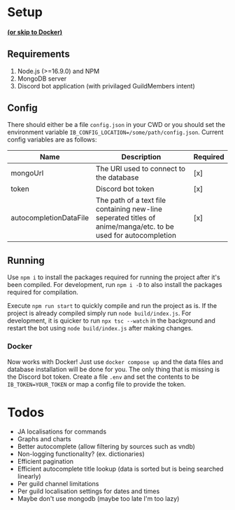 # Setup
#### [(or skip to Docker)](#docker)
## Requirements
1. Node.js (>=16.9.0) and NPM 
2. MongoDB server
3. Discord bot application (with privilaged GuildMembers intent)

## Config
There should either be a file `config.json` in your CWD or you should set the environment variable `IB_CONFIG_LOCATION=/some/path/config.json`.
Current config variables are as follows:

Name |  Description | Required
-----|--------------|---------|
mongoUrl | The URI used to connect to the database | [x]
token | Discord bot token | [x]
autocompletionDataFile | The path of a text file containing new-line seperated titles of anime/manga/etc. to be used for autocompletion | [x]

## Running
Use `npm i` to install the packages required for running the project after it's been compiled. For development, run `npm i -D` to also
install the packages required for compilation.

Execute `npm run start` to quickly compile and run the project as is. If the project is already compiled simply run `node build/index.js`.
For development, it is quicker to run `npx tsc --watch` in the background and restart the bot using `node build/index.js` after making changes.

### Docker
Now works with Docker! Just use `docker compose up` and the data files and database installation will be done for you. The only thing that
is missing is the Discord bot token. Create a file `.env` and set the contents to be `IB_TOKEN=YOUR_TOKEN` or map a config file to
provide the token.

# Todos
- JA localisations for commands
- Graphs and charts
- Better autocomplete (allow filtering by sources such as vndb)
- Non-logging functionality? (ex. dictionaries)
- Efficient pagination
- Efficient autocomplete title lookup (data is sorted but is being searched linearly)
- Per guild channel limitations
- Per guild localisation settings for dates and times
- Maybe don't use mongodb (maybe too late I'm too lazy)
